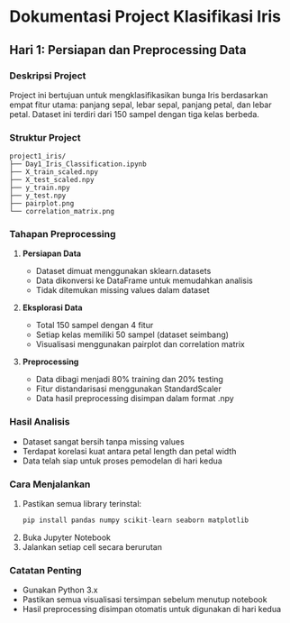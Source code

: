 # Dokumentasi Project Klasifikasi Iris
## Hari 1: Persiapan dan Preprocessing Data

### Deskripsi Project
Project ini bertujuan untuk mengklasifikasikan bunga Iris berdasarkan empat fitur utama: panjang sepal, lebar sepal, panjang petal, dan lebar petal. Dataset ini terdiri dari 150 sampel dengan tiga kelas berbeda.

### Struktur Project
```
project1_iris/
├── Day1_Iris_Classification.ipynb
├── X_train_scaled.npy
├── X_test_scaled.npy
├── y_train.npy
├── y_test.npy
├── pairplot.png
└── correlation_matrix.png
```

### Tahapan Preprocessing
1. **Persiapan Data**
   - Dataset dimuat menggunakan sklearn.datasets
   - Data dikonversi ke DataFrame untuk memudahkan analisis
   - Tidak ditemukan missing values dalam dataset

2. **Eksplorasi Data**
   - Total 150 sampel dengan 4 fitur
   - Setiap kelas memiliki 50 sampel (dataset seimbang)
   - Visualisasi menggunakan pairplot dan correlation matrix

3. **Preprocessing**
   - Data dibagi menjadi 80% training dan 20% testing
   - Fitur distandarisasi menggunakan StandardScaler
   - Data hasil preprocessing disimpan dalam format .npy

### Hasil Analisis
- Dataset sangat bersih tanpa missing values
- Terdapat korelasi kuat antara petal length dan petal width
- Data telah siap untuk proses pemodelan di hari kedua

### Cara Menjalankan
1. Pastikan semua library terinstal:
   ```python
   pip install pandas numpy scikit-learn seaborn matplotlib
   ```
2. Buka Jupyter Notebook
3. Jalankan setiap cell secara berurutan

### Catatan Penting
- Gunakan Python 3.x
- Pastikan semua visualisasi tersimpan sebelum menutup notebook
- Hasil preprocessing disimpan otomatis untuk digunakan di hari kedua